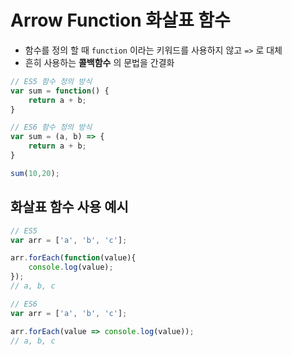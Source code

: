 # Arrow Function 화살표 함수

- 함수를 정의 할 때 `function` 이라는 키워드를 사용하지 않고 `=>` 로 대체
- 흔히 사용하는 **콜백함수** 의 문법을 간결화

```js
// ES5 함수 정의 방식
var sum = function() {
	return a + b;
}

// ES6 함수 정의 방식
var sum = (a, b) => {
	return a + b;
}

sum(10,20);
```

## 화살표 함수 사용 예시

```js
// ES5
var arr = ['a', 'b', 'c'];

arr.forEach(function(value){
	console.log(value);
});
// a, b, c

// ES6
var arr = ['a', 'b', 'c'];

arr.forEach(value => console.log(value));
// a, b, c
```
